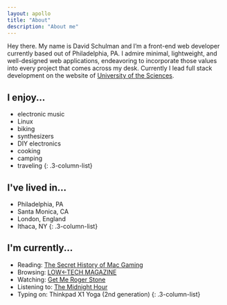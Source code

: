 ```yaml
---
layout: apollo
title: "About"
description: "About me"
---
```


Hey there. My name is David Schulman and I’m a front-end web developer currently based out of Philadelphia, PA. I admire minimal, lightweight, and well-designed web applications, endeavoring to incorporate those values into every project that comes across my desk. Currently I lead full stack development on the website of [University of the Sciences](https://www.usciences.edu/index.html).

## I enjoy...
- electronic music
- Linux
- biking
- synthesizers
- DIY electronics
- cooking
- camping
- traveling
{: .3-column-list}

## I've lived in...
- Philadelphia, PA
- Santa Monica, CA
- London, England
- Ithaca, NY
{: .3-column-list}

## I'm currently...
- Reading: [The Secret History of Mac Gaming](https://unbound.com/books/macgaming/)
- Browsing: [LOW←TECH MAGAZINE](https://solar.lowtechmagazine.com/)
- Watching: [Get Me Roger Stone](https://www.imdb.com/title/tt6714534/)
- Listening to: [The Midnight Hour](https://www.youtube.com/watch?v=0EaKiQ1WGAk&list=PLJLCTosMQk1DNOkdGKyrlsXQkLBE8CguO)
- Typing on: Thinkpad X1 Yoga (2nd generation)
{: .3-column-list}
